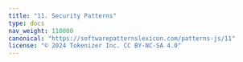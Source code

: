 ```yaml
---
title: "11. Security Patterns"
type: docs
nav_weight: 110000
canonical: "https://softwarepatternslexicon.com/patterns-js/11"
license: "© 2024 Tokenizer Inc. CC BY-NC-SA 4.0"
---
```

